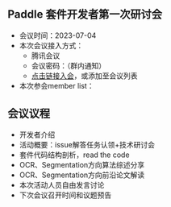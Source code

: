 ## Paddle 套件开发者第一次研讨会

* 会议时间：2023-07-04
* 本次会议接入方式：
  * 腾讯会议
  * 会议密码：（群内通知）
  * [点击链接入会](https://meeting.tencent.com/dm/join-by-code)，或添加至会议列表
* 本次参会member list：



## 会议议程

* 开发者介绍
* 活动概要：issue解答任务认领+技术研讨会
* 套件代码结构剖析，read the code
* OCR、Segmentation方向算法综述分享
* OCR、Segmentation方向前沿论文解读
* 本次活动人员自由发言讨论
* 下次会议召开时间和议题预告
